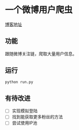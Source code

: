 # 一个微博用户爬虫
[博客地址](https://blog.doublex.li/2017/03/14/%E4%B8%80%E4%B8%AA%E5%BE%AE%E5%8D%9A%E7%B2%89%E4%B8%9D%E4%BF%A1%E6%81%AF%E7%88%AC%E8%99%AB/#more)

## 功能
跟随微博关注链，爬取大量用户信息。

## 运行
```bash
python run.py
```

## 有待改进
- [ ] 实现模拟登陆
- [ ] 找到能获取更多粉丝的方法
- [ ] 尝试使用IP池
